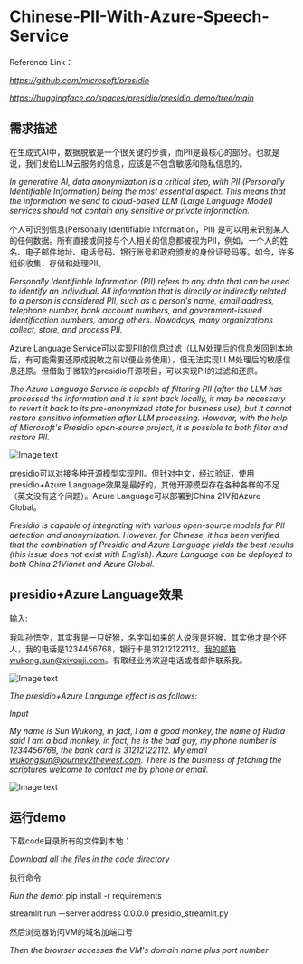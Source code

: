 # Chinese-PII-With-Azure-Speech-Service
Reference Link：

*https://github.com/microsoft/presidio*

*https://huggingface.co/spaces/presidio/presidio_demo/tree/main*

## 需求描述

在生成式AI中，数据脱敏是一个很关键的步骤，而PII是最核心的部分。也就是说，我们发给LLM云服务的信息，应该是不包含敏感和隐私信息的。

*In generative AI, data anonymization is a critical step, with PII (Personally Identifiable Information) being the most essential aspect. This means that the information we send to cloud-based LLM (Large Language Model) services should not contain any sensitive or private information.*

个人可识别信息(Personally Identifiable Information，PII) 是可以用来识别某人的任何数据。所有直接或间接与个人相关的信息都被视为PII，例如，一个人的姓名、电子邮件地址、电话号码、银行账号和政府颁发的身份证号码等。如今，许多组织收集、存储和处理PII。

*Personally Identifiable Information (PII) refers to any data that can be used to identify an individual. All information that is directly or indirectly related to a person is considered PII, such as a person's name, email address, telephone number, bank account numbers, and government-issued identification numbers, among others. Nowadays, many organizations collect, store, and process PII.*

Azure Language Service可以实现PII的信息过滤（LLM处理后的信息发回到本地后，有可能需要还原成脱敏之前以便业务使用），但无法实现LLM处理后的敏感信息还原。但借助于微软的presidio开源项目，可以实现PII的过滤和还原。

*The Azure Language Service is capable of filtering PII (after the LLM has processed the information and it is sent back locally, it may be necessary to revert it back to its pre-anonymized state for business use), but it cannot restore sensitive information after LLM processing. However, with the help of Microsoft's Presidio open-source project, it is possible to both filter and restore PII.*

![Image text](https://github.com/davidsajare/Chinese-PII-With-Azure-Speech-Service/blob/main/3.png)

presidio可以对接多种开源模型实现PII。但针对中文，经过验证，使用presidio+Azure Language效果是最好的，其他开源模型存在各种各样的不足（英文没有这个问题）。Azure Language可以部署到China 21V和Azure Global。

*Presidio is capable of integrating with various open-source models for PII detection and anonymization. However, for Chinese, it has been verified that the combination of Presidio and Azure Language yields the best results (this issue does not exist with English). Azure Language can be deployed to both China 21Vianet and Azure Global.*

## presidio+Azure Language效果

输入:

我叫孙悟空，其实我是一只好猴，名字叫如来的人说我是坏猴，其实他才是个坏人，我的电话是1234456768，银行卡是31212122112。我的邮箱wukong.sun@xiyouji.com。有取经业务欢迎电话或者邮件联系我。

![Image text](https://raw.githubusercontent.com/davidsajare/Chinese-PII-With-Azure-Speech-Service/main/1.webp)

*The presidio+Azure Language effect is as follows:*

*Input*

*My name is Sun Wukong, in fact, I am a good monkey, the name of Rudra said I am a bad monkey, in fact, he is the bad guy, my phone number is 1234456768, the bank card is 31212122112. My email wukongsun@journey2thewest.com. There is the business of fetching the scriptures welcome to contact me by phone or email.*

![Image text](https://raw.githubusercontent.com/davidsajare/Chinese-PII-With-Azure-Speech-Service/main/2.webp)

## 运行demo

下载code目录所有的文件到本地：

*Download all the files in the code directory*


执行命令

*Run the demo:*
pip install -r requirements

streamlit run --server.address 0.0.0.0 presidio_streamlit.py

然后浏览器访问VM的域名加端口号

*Then the browser accesses the VM's domain name plus port number*
